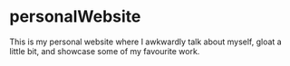 # personalWebsite
This is my personal website where I awkwardly talk about myself, gloat a little bit, and showcase some of my favourite work.
